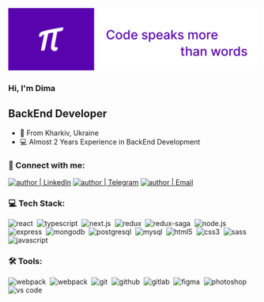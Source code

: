 <img src="https://github.com/Peter-Ilyash/Peter-Ilyash/blob/main/assets/cover.png">

### Hi, I'm Dima

## BackEnd Developer

- 🌇 From Kharkiv, Ukraine
- 💻 Almost 2 Years Experience in BackEnd Development

### 🤝 Connect with me:

[<img alt="author | LinkedIn" src="https://img.shields.io/badge/linkedin-0077B5.svg?&style=for-the-badge&logo=linkedin&logoColor=fff" />][linkedin]
[<img alt="author | Telegram" src="https://img.shields.io/badge/telegram-0088cc.svg?&style=for-the-badge&logo=telegram&logoColor=fff" />][telegram]
[<img alt="author | Email" src="https://img.shields.io/badge/email-C21325.svg?&style=for-the-badge&logo=gmail&logoColor=fff" />][email]

### 💻 Tech Stack:

<img alt="react" src="https://img.shields.io/badge/react-6c33a4.svg?&style=for-the-badge&logo=react&logoColor=fff&logoWidth=20&labelColor=7437B0" />&nbsp;
<img alt="typescript" src="https://img.shields.io/badge/typescript-6c33a4.svg?&style=for-the-badge&logo=typescript&logoColor=fff&logoWidth=20&labelColor=7437B0" />&nbsp;
<img alt="next.js"  src="https://img.shields.io/badge/next.js-6c33a4.svg?&style=for-the-badge&logo=next.js&logoColor=fff&logoWidth=20&labelColor=7437B0" />&nbsp;
<img alt="redux"  src="https://img.shields.io/badge/redux-6c33a4.svg?&style=for-the-badge&logo=redux&logoColor=fff&logoWidth=20&labelColor=7437B0"  />&nbsp;
<img alt="redux-saga"  src="https://img.shields.io/badge/redux saga-6c33a4.svg?&style=for-the-badge&logo=redux-saga&logoColor=fff&logoWidth=20&labelColor=7437B0"  />&nbsp;
<img alt="node.js"  src="https://img.shields.io/badge/node.js-6c33a4.svg?&style=for-the-badge&logo=node.js&logoColor=fff&logoWidth=20&labelColor=7437B0"  />&nbsp;
<img alt="express"  src="https://img.shields.io/badge/express-6c33a4.svg?&style=for-the-badge&logo=express&logoColor=fff&logoWidth=20&labelColor=7437B0"  />&nbsp;
<img alt="mongodb"  src="https://img.shields.io/badge/mongodb-6c33a4.svg?&style=for-the-badge&logo=mongodb&logoColor=fff&logoWidth=20&labelColor=7437B0"  />&nbsp;
<img alt="postgresql"  src="https://img.shields.io/badge/postgresql-6c33a4.svg?&style=for-the-badge&logo=postgresql&logoColor=fff&logoWidth=20&labelColor=7437B0"  />&nbsp;
<img alt="mysql"  src="https://img.shields.io/badge/mysql-6c33a4.svg?&style=for-the-badge&logo=mysql&logoColor=fff&logoWidth=20&labelColor=7437B0"  />&nbsp;
<img alt="html5"  src="https://img.shields.io/badge/html-6c33a4.svg?&style=for-the-badge&logo=html5&logoColor=fff&logoWidth=20&labelColor=7437B0"  />&nbsp;
<img alt="css3"  src="https://img.shields.io/badge/css-6c33a4.svg?&style=for-the-badge&logo=css3&logoColor=fff&logoWidth=20&labelColor=7437B0"  />&nbsp;
<img alt="sass"  src="https://img.shields.io/badge/sass-6c33a4.svg?&style=for-the-badge&logo=sass&logoColor=fff&logoWidth=20&labelColor=7437B0"  />&nbsp;
<img alt="javascript"  src="https://img.shields.io/badge/javascript-6c33a4.svg?&style=for-the-badge&logo=javascript&logoColor=fff&logoWidth=20&labelColor=7437B0"  />&nbsp;

### 🛠 Tools:

<img alt="webpack"  src="https://img.shields.io/badge/webpack-6c33a4.svg?&style=for-the-badge&logo=webpack&logoColor=fff&logoWidth=20&labelColor=7437B0"  />&nbsp;
<img alt="webpack"  src="https://img.shields.io/badge/azure devops-6c33a4.svg?&style=for-the-badge&logo=azure-devops&logoColor=fff&logoWidth=20&labelColor=7437B0"  />&nbsp;
<img alt="git"  src="https://img.shields.io/badge/git-6c33a4.svg?&style=for-the-badge&logo=git&logoColor=fff&logoWidth=20&labelColor=7437B0"  />&nbsp;
<img alt="github"  src="https://img.shields.io/badge/github-6c33a4.svg?&style=for-the-badge&logo=github&logoColor=fff&logoWidth=20&labelColor=7437B0"  />&nbsp;
<img alt="gitlab"  src="https://img.shields.io/badge/gitlab-6c33a4.svg?&style=for-the-badge&logo=gitlab&logoColor=fff&logoWidth=20&labelColor=7437B0"  />&nbsp;
<img alt="figma"  src="https://img.shields.io/badge/figma-6c33a4.svg?&style=for-the-badge&logo=figma&logoColor=fff&logoWidth=20&labelColor=7437B0"  />&nbsp;
<img alt="photoshop"  src="https://img.shields.io/badge/photoshop-6c33a4.svg?&style=for-the-badge&logo=adobe-photoshop&logoColor=fff&logoWidth=20&labelColor=7437B0"  />&nbsp;
<img alt="vs code"  src="https://img.shields.io/badge/vs code-6c33a4.svg?&style=for-the-badge&logo=visual-studio-code&logoColor=fff&logoWidth=20&labelColor=7437B0"  />

[linkedin]: https://www.linkedin.com/in/peter-ilyash/
[telegram]: https://t.me/pustrik
[email]: mailto:dmitrypustovalov2000@gmail.com

